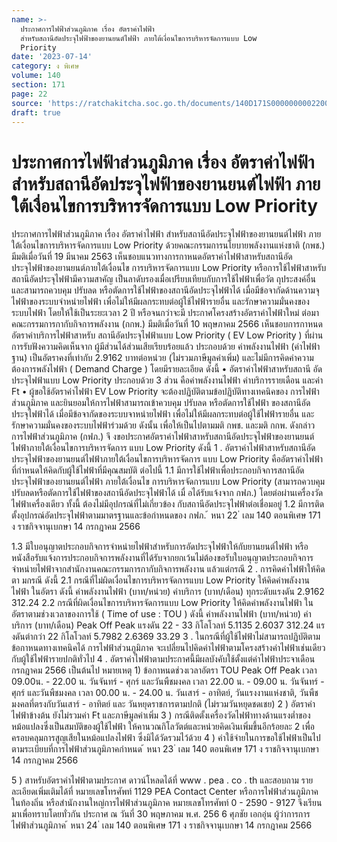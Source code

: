 ```yaml
---
name: >-
  ประกาศการไฟฟ้าส่วนภูมิภาค เรื่อง อัตราค่าไฟฟ้า
  สำหรับสถานีอัดประจุไฟฟ้าของยานยนต์ไฟฟ้า ภายใต้เงื่อนไขการบริหารจัดการแบบ Low
  Priority
date: '2023-07-14'
category: ง พิเศษ
volume: 140
section: 171
page: 22
source: 'https://ratchakitcha.soc.go.th/documents/140D171S0000000002200.pdf'
draft: true
---
```


# ประกาศการไฟฟ้าส่วนภูมิภาค เรื่อง อัตราค่าไฟฟ้า สำหรับสถานีอัดประจุไฟฟ้าของยานยนต์ไฟฟ้า ภายใต้เงื่อนไขการบริหารจัดการแบบ Low Priority

ประกาศการไฟฟ้าส่วนภูมิภาค เรื่อง อัตราค่าไฟฟ้า สำหรับสถานีอัดประจุไฟฟ้าของยานยนต์ไฟฟ้า ภายใต้เงื่อนไขการบริหารจัดการแบบ Low Priority ด้วยคณะกรรมการนโยบายพลังงานแห่งชาติ (กพช.) มีมติเมื่อวันที่ 19 มีนาคม 2563 เห็นชอบแนวทางการกาหนดอัตราค่าไฟฟ้าสาหรับสถานีอัดประจุไฟฟ้าของยานยนต์ภายใต้เงื่อนไข การบริหารจัดการแบบ Low Priority หรือการใช้ไฟฟ้าสาหรับสถานีอัดประจุไฟฟ้ามีความสาคัญ เป็นลาดับรองเมื่อเปรียบเทียบกับการใช้ไฟฟ้าเพื่อวัต ถุประสงค์อื่น และสามารถควบคุม ปรับลด หรือตัดการใช้ไฟฟ้าของสถานีอัดประจุไฟฟ้าได้ เมื่อมีข้อจากัดด้านความจุไฟฟ้าของระบบจำหน่ายไฟฟ้า เพื่อไม่ให้มีผลกระทบต่อผู้ใช้ไฟฟ้ารายอื่น และรักษาความมั่นคงของระบบไฟฟ้า โดยให้ใช้เป็นระยะเวลา 2 ปี หรือจนกว่าจะมี ประกาศโครงสร้างอัตราค่าไฟฟ้าใหม่ ต่อมา คณะกรรมการกากับกิจการพลังงาน (กกพ.) มีมติเมื่อวันที่ 10 พฤษภาคม 2566 เห็นชอบการกาหนดอัตราค่าบริการไฟฟ้าสาหรับ สถานีอัดประจุไฟฟ้าแบบ Low Priority ( EV Low Priority ) ที่ผ่านการรับฟังความคิดเห็นจาก ผู้มีส่วนได้ส่วนเสียเรียบร้อยแล้ว ประกอบด้วย ค่าพลังงานไฟฟ้า (ค่าไฟฟ้าฐาน) เป็นอัตราคงที่เท่ากับ 2.9162 บาทต่อหน่วย (ไม่รวมภาษีมูลค่าเพิ่ม) และไม่มีการคิดค่าความต้องการพลังไฟฟ้า ( Demand Charge ) โดยมีรายละเอียด ดังนี้ • อัตราค่าไฟฟ้าสาหรับสถานี อัดประจุไฟฟ้าแบบ Low Priority ประกอบด้วย 3 ส่วน คือค่าพลังงานไฟฟ้า ค่าบริการรายเดือน และค่า Ft • ผู้ขอใช้อัตราค่าไฟฟ้า EV Low Priority จะต้องปฏิบัติตามข้อปฏิบัติทางเทคนิคของ การไฟฟ้าส่วนภูมิภาค และยินยอมให้การไฟฟ้าสามารถเข้าควบคุม ปรับลด หรือตัดการใช้ไฟฟ้า ของสถานีอัดประจุไฟฟ้าได้ เมื่อมีข้อจากัดของระบบจาหน่ายไฟฟ้า เพื่อไม่ให้มีผลกระทบต่อผู้ใช้ไฟฟ้ารายอื่น และรักษาความมั่นคงของระบบไฟฟ้าร่วมด้วย ดังนั้น เพื่อให้เป็นไปตามมติ กพช. และมติ กกพ. ดังกล่าว การไฟฟ้าส่วนภูมิภาค (กฟภ.) จึ งขอประกาศอัตราค่าไฟฟ้าสาหรับสถานีอัดประจุไฟฟ้าของยานยนต์ไฟฟ้าภายใต้เงื่อนไขการบริหารจัดการ แบบ Low Priority ดังนี้ 1 . อัตราค่าไฟฟ้าสาหรับสถานีอัดประจุไฟฟ้าของยานยนต์ไฟฟ้าภายใต้เงื่อนไขการบริหารจัดการ แบบ Low Priority คืออัตราค่าไฟฟ้าที่กำหนดให้คิดกับผู้ใช้ไฟฟ้าที่มีคุณสมบัติ ต่อไปนี้ 1.1 มีการใช้ไฟฟ้าเพื่อประกอบกิจการสถานีอัดประจุไฟฟ้าของยานยนต์ไฟฟ้า ภายใต้เงื่อนไข การบริหารจัดการแบบ Low Priority (สามารถควบคุมปรับลดหรือตัดการใช้ไฟฟ้าของสถานีอัดประจุไฟฟ้าได้ เมื่ อได้รับแจ้งจาก กฟภ.) โดยต่อผ่านเครื่องวัดไฟฟ้าเครื่องเดียว ทั้งนี้ ต้องไม่มีอุปกรณ์ที่ไม่เกี่ยวข้อง กับสถานีอัดประจุไฟฟ้าต่อเชื่อมอยู่ 1.2 มีการติดตั้งอุปกรณ์อัดประจุไฟฟ้าตามมาตรฐานและข้อกำหนดของ กฟภ. ้ หนา 22 ่ เลม 140 ตอนพิเศษ 171 ง ราชกิจจานุเบกษา 14 กรกฎาคม 2566

1.3 มีใบอนุญาตประกอบกิจการจำหน่ายไฟฟ้าสำหรับการอัดประจุไฟฟ้าให้กับยานยนต์ไฟฟ้า หรือหนังสือรับแจ้งการประกอบกิจการพลังงานที่ได้รับจากยกเว้นไม่ต้องขอรับใบอนุญาตประกอบกิจการ จำหน่ายไฟฟ้าจากสำนักงานคณะกรรมการกากับกิจการพลังงาน แล้วแต่กรณี 2 . การคิดค่าไฟฟ้าให้คิดตา มกรณี ดังนี้ 2.1 กรณีที่ไม่ผิดเงื่อนไขการบริหารจัดการแบบ Low Priority ให้คิดค่าพลังงานไฟฟ้า ในอัตรา ดังนี้ ค่าพลังงานไฟฟ้า (บาท/หน่วย) ค่าบริการ (บาท/เดือน) ทุกระดับแรงดัน 2.9162 312.24 2.2 กรณีที่ผิดเงื่อนไขการบริหารจัดการแบบ Low Priority ให้คิดค่าพลังงานไฟฟ้า ในอัตราตามช่วงเวลาของการใช้ ( Time of use : TOU ) ดังนี้ ค่าพลังงานไฟฟ้า (บาท/หน่วย) ค่าบริการ (บาท/เดือน) Peak Off Peak แรงดัน 22 - 33 กิโลโวลท์ 5.1135 2.6037 312.24 แรงดันต่ากว่า 22 กิโลโวลท์ 5.7982 2.6369 33.29 3 . ในกรณีที่ผู้ใช้ไฟฟ้าไม่สามารถปฏิบัติตามข้อกาหนดทางเทคนิคได้ การไฟฟ้าส่วนภูมิภาค จะเปลี่ยนไปคิดค่าไฟฟ้าตามโครงสร้างค่าไฟฟ้าเช่นเดียวกับผู้ใช้ไฟฟ้ารายปกติทั่วไป 4 . อัตราค่าไฟฟ้าตามประกาศนี้มีผลบังคับใช้ตั้งแต่ค่าไฟฟ้าประจาเดือน กรกฎาคม 2566 เป็นต้นไป หมายเหตุ 1) ข้อกาหนดช่วงเวลาอัตรา TOU Peak Off Peak เวลา 09.00น. - 22.00 น. วันจันทร์ - ศุกร์ และวันพืชมงคล เวลา 22.00 น. - 09.00 น. วันจันทร์ - ศุกร์ และวันพืชมงคล เวลา 00.00 น. - 24.00 น. วันเสาร์ - อาทิตย์, วันแรงงานแห่งชาติ, วันพืชมงคลที่ตรงกับวันเสาร์ - อาทิตย์ และ วันหยุดราชการตามปกติ (ไม่รวมวันหยุดชดเชย) 2 ) อัตราค่าไฟฟ้าข้างต้น ยังไม่รวมค่า Ft และภาษีมูลค่าเพิ่ม 3 ) กรณีติดตั้งเครื่องวัดไฟฟ้าทางด้านแรงต่ำของหม้อแปลงซึ่งเป็นสมบัติของผู้ใช้ไฟฟ้า ให้คานวณกิโลวัตต์และหน่วยคิดเงินเพิ่มขึ้นอีกร้อยละ 2 เพื่อครอบคลุมการสูญเสียในหม้อแปลงไฟฟ้า ซึ่งมิได้วัดรวมไว้ด้วย 4 ) ค่าใช้จ่ายในการขอใช้ไฟฟ้าเป็นไปตามระเบียบที่การไฟฟ้าส่วนภูมิภาคกำหนด ้ หนา 23 ่ เลม 140 ตอนพิเศษ 171 ง ราชกิจจานุเบกษา 14 กรกฎาคม 2566

5 ) สาหรับอัตราค่าไฟฟ้าตามประกาศ ดาวน์โหลดได้ที่ www . pea . co . th และสอบถาม รายละเอียดเพิ่มเติมได้ที่ หมายเลขโทรศัพท์ 1129 PEA Contact Center หรือการไฟฟ้าส่วนภูมิภาค ในท้องถิ่น หรือสำนักงานใหญ่การไฟฟ้าส่วนภูมิภาค หมายเลขโทรศัพท์ 0 - 2590 - 9127 จึงเรียนมาเพื่อทราบโดยทั่วกัน ประกาศ ณ วันที่ 30 พฤษภาคม พ.ศ. 256 6 ศุภชัย เอกอุ่น ผู้ว่าการการไฟฟ้าส่วนภูมิภาค ้ หนา 24 ่ เลม 140 ตอนพิเศษ 171 ง ราชกิจจานุเบกษา 14 กรกฎาคม 2566
